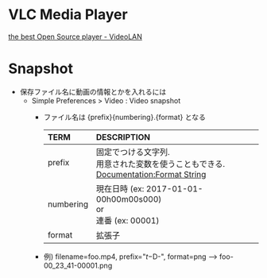 # VLC Media Player

[the best Open Source player - VideoLAN](http://www.videolan.org/vlc/)

# Snapshot

* 保存ファイル名に動画の情報とかを入れるには
  * Simple Preferences > Video : Video snapshot
    * ファイル名は {prefix}{numbering}.{format} となる
    
      |TERM     |DESCRIPTION|
      |:--------|:----------|
      |prefix   |固定でつける文字列.<br>用意された変数を使うこともできる.<br>[Documentation:Format String](https://wiki.videolan.org/index.php?title=Documentation:Format_String&oldid=26201)|
      |numbering|現在日時 (ex: 2017-01-01-00h00m00s000)<br>or<br>連番 (ex: 00001)|
      |format   |拡張子|
      
    * 例) filename=foo.mp4, prefix="$t-$D-", format=png --> foo-00_23_41-00001.png
      

